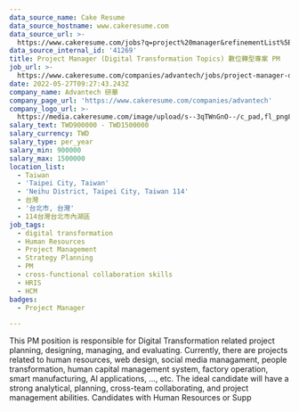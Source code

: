 ```yaml
---
data_source_name: Cake Resume
data_source_hostname: www.cakeresume.com
data_source_url: >-
  https://www.cakeresume.com/jobs?q=project%20manager&refinementList%5Blang_name%5D%5B0%5D=English&refinementList%5Bsalary_type%5D=per_year&range%5Bsalary_range%5D%5Bmin%5D=1000000&page=2
data_source_internal_id: '41269'
title: Project Manager (Digital Transformation Topics) 數位轉型專案 PM
job_url: >-
  https://www.cakeresume.com/companies/advantech/jobs/project-manager-digital-transformation-topics-pm
date: 2022-05-27T09:27:43.243Z
company_name: Advantech 研華
company_page_url: 'https://www.cakeresume.com/companies/advantech'
company_logo_url: >-
  https://media.cakeresume.com/image/upload/s--3qTWnGnO--/c_pad,fl_png8,h_200,w_200/v1643360279/yupj58zxpza7gabhhfyz.png
salary_text: TWD900000 - TWD1500000
salary_currency: TWD
salary_type: per_year
salary_min: 900000
salary_max: 1500000
location_list:
  - Taiwan
  - 'Taipei City, Taiwan'
  - 'Neihu District, Taipei City, Taiwan 114'
  - 台灣
  - '台北市, 台灣'
  - 114台灣台北市內湖區
job_tags:
  - digital transformation
  - Human Resources
  - Project Management
  - Strategy Planning
  - PM
  - cross-functional collaboration skills
  - HRIS
  - HCM
badges:
  - Project Manager

---
```


This PM position is responsible for Digital Transformation related project planning, designing, managing, and evaluating. Currently, there are projects related to human resources, web design, social media managament, people transformation, human capital management system, factory operation, smart manufacturing, AI applications, ..., etc. The ideal candidate will have a strong analytical, planning, cross-team collaborating, and project management abilities. Candidates with Human Resources or Supp